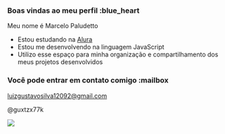 ### Boas vindas ao meu perfil :blue_heart

Meu nome é Marcelo Paludetto

- Estou estudando na [Alura](https://www.alura.com.br)
- Estou me desenvolvendo na linguagem JavaScript
- Utilizo esse espaço para minha organização e compartilhamento dos meus projetos desenvolvidos

### Você pode entrar em contato comigo :mailbox

luizgustavosilva12092@gmail.com

@guxtzx77k

![](https://tenor.com/pt-BR/view/goku-dragon-ball-z-dragon-ball-thumbs-up-approval-gif-5130883159510254210)
